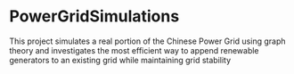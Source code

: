 # PowerGridSimulations
This project simulates a real portion of the Chinese Power Grid using graph theory and investigates the most efficient way to append renewable generators to an existing grid while maintaining grid stability
